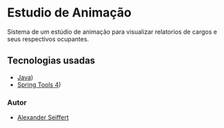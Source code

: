 # Estudio de Animação

Sistema de um estúdio de animação para visualizar relatorios de cargos e seus respectivos ocupantes.

## Tecnologias usadas

- [Java](https://www.java.com/pt-BR/))
- [Spring Tools 4](https://spring.io/tools))

### Autor

- [Alexander Seiffert](https://github.com/LexSeiffert)
